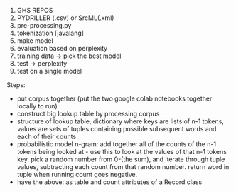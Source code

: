 1. GHS REPOS
2. PYDRILLER (.csv) or SrcML(.xml)
3. pre-processing.py
4. tokenization [javalang]
5. make model
6. evaluation based on perplexity
7. training data -> pick the best model
8. test -> perplexity
9. test on a single model

Steps:
- put corpus together (put the two google colab notebooks together locally to run)
- construct big lookup table by processing corpus
- structure of lookup table; dictionary where keys are lists of n-1 tokens, values are sets of tuples containing possible subsequent words and each of their counts
- probabilistic model n-gram: add together all of the counts of the n-1 tokens being looked at - use this
to look at the values of that n-1 tokens key. pick a random number from 0-(the sum), and iterate through tuple values, subtracting each count from that random number. return word in tuple when running count goes negative.
- have the above: as table and count attributes of a Record class